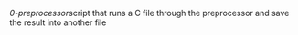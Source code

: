 *0-preprocessor*script that runs a C file through the preprocessor and save the result into another file